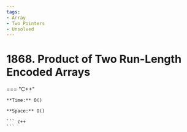 ```yaml
---
tags:
- Array
- Two Pointers
- Unsolved
---
```



# 1868. Product of Two Run-Length Encoded Arrays

=== "C++"

    **Time:** O()

    **Space:** O()

    ``` c++
    ```